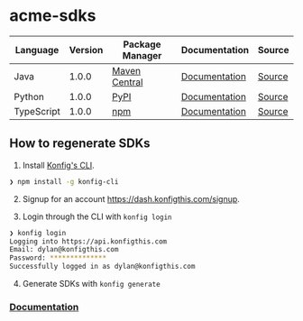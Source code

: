 # acme-sdks

|Language|Version|Package Manager|Documentation|Source|
|-|-|-|-|-|
|Java|1.0.0|[Maven Central](https://central.sonatype.com/artifact/com.acme/acme-java-sdk/1.0.0)|[Documentation](https://github.com/konfig-dev/acme-sdks/tree/main/java/README.md)|[Source](https://github.com/konfig-dev/acme-sdks/tree/main/java)|
|Python|1.0.0|[PyPI](https://pypi.org/project/acme-python-sdk/1.0.0)|[Documentation](https://github.com/konfig-dev/acme-sdks/tree/main/python/README.md)|[Source](https://github.com/konfig-dev/acme-sdks/tree/main/python)|
|TypeScript|1.0.0|[npm](https://www.npmjs.com/package/acme-typescript-sdk/v/1.0.0)|[Documentation](https://github.com/konfig-dev/acme-sdks/tree/main/typescript/README.md)|[Source](https://github.com/konfig-dev/acme-sdks/tree/main/typescript)|


## How to regenerate SDKs

1. Install [Konfig's CLI](https://www.npmjs.com/package/konfig-cli).

```bash
❯ npm install -g konfig-cli
```

2. Signup for an account https://dash.konfigthis.com/signup.

3. Login through the CLI with `konfig login`

```bash
❯ konfig login
Logging into https://api.konfigthis.com
Email: dylan@konfigthis.com
Password: **************
Successfully logged in as dylan@konfigthis.com
```

4. Generate SDKs with `konfig generate`

### [Documentation](https://konfigthis.com/docs)
